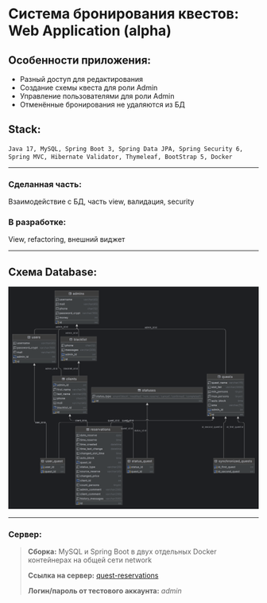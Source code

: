 # Система бронирования квестов: Web Application (alpha)

## Особенности приложения:
+ Разный доступ для редактирования 
+ Создание схемы квеста для роли Admin
+ Управление пользователями для роли Admin
+ Отменённые бронирования не удаляются из БД

## Stack:
```
Java 17, MySQL, Spring Boot 3, Spring Data JPA, Spring Security 6, 
Spring MVC, Hibernate Validator, Thymeleaf, BootStrap 5, Docker
```
***

### Сделанная часть: 
Взаимодействие с БД, часть view, валидация, security


### В разработке: 
View, refactoring, внешний виджет
***

## Схема Database:

![Схема БД](projectinfo/database-diagram.png)
***

### Сервер:
>__Сборка:__
MySQL и Spring Boot в двух отдельных Docker контейнерах на общей сети network
> 
>__Ссылка на сервер:__ 
> <a href="http://195.80.51.184" target="_blank">quest-reservations</a>
> 
>__Логин/пароль от тестового аккаунта:__ _admin_